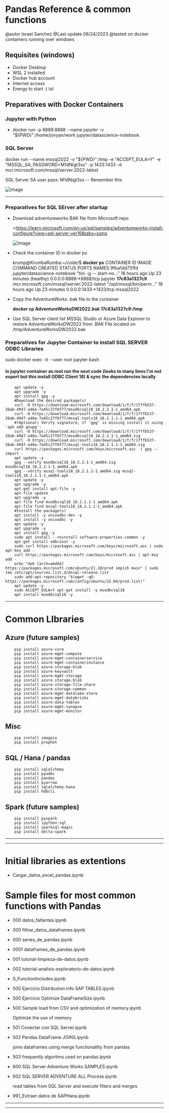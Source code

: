 # Pandas Reference & common functions

@autor   Israel Sanchez
@Last update   06/24/2023
@tested on     docker containers running over windows

## Requisites (windows)

-  Docker Desktop
-  WSL 2 installed
-  Docker hub account
-  Internet access
-  Energy to start :) lol

## Preparatives with Docker Containers

### Jupyter with Python
    
- docker run -p 8888:8888 --name jupyter -v "${PWD}":/home/jovyan/work jupyter/datascience-notebook

### SQL Server

docker run --name mssql2022 -v "${PWD}":/tmp -e "ACCEPT_EULA=Y" -e "MSSQL_SA_PASSWORD=M1dNigt3ss" -p 1433:1433 -d mcr.microsoft.com/mssql/server:2022-latest

SQL Server SA user pass:   M1dNigt3ss   -- Remember this

![image](https://github.com/Israelsmmx/PandasReferenceSamples/assets/84999244/6b307258-6be5-483d-8c6f-19d23d6ec7e0)

-------------------------------------------------------------------------------------

### Preparatives for SQL SErver after startup

* Download adventureworks BAK file from Microsoft repo

    <https://learn.microsoft.com/en-us/sql/samples/adventureworks-install-configure?view=sql-server-ver16&tabs=ssms

    ![image](https://github.com/Israelsmmx/PandasReferenceSamples/assets/84999244/0eb84ccf-0fee-47ad-a5e8-be7a86cd3e38)
    
* Check the container ID in docker ps  

    krump@KrumbaRumba:~/code/$ **docker ps**
    CONTAINER ID   IMAGE                                        COMMAND                  CREATED        STATUS                    PORTS                    NAMES
    9fba1dd731fd   jupyter/datascience-notebook                 "tini -g -- start-no…"   18 hours ago   Up 23 minutes (healthy)   0.0.0.0:8888->8888/tcp   jupyter
    **17c83a1327c9**   mcr.microsoft.com/mssql/server:2022-latest   "/opt/mssql/bin/perm…"   18 hours ago   Up 23 minutes             0.0.0.0:1433->1433/tcp   mssql2022

    

    
* Copy the AdventureWorks .bak file to the container

  **docker cp AdventureWorksDW2022.bak 17c83a1327c9:/tmp**
  
* Use SQL Server client list MSSQL Studio or Azure Data Explorer to restore AdventureWorksDW2022 from .BAK File located on /tmp/AdventureWorksDW2022.bak

### Preparatives for Jupyter Container to install SQL SERVER ODBC Libraries 


sudo docker exec -it --user root jupyter bash

#### in jupyter container as root run the next code (looks to many lines I'm not expert but this install ODBC Client 18) & sync the dependencies locally
        
        apt update -y
        apt upgrade -y
        apt install gpg -y
        #Download the desired package(s)
        curl -O https://download.microsoft.com/download/1/f/f/1fffb537-26ab-4947-a46a-7a45c27f6f77/msodbcsql18_18.2.2.1-1_amd64.apk
        curl -O https://download.microsoft.com/download/1/f/f/1fffb537-26ab-4947-a46a-7a45c27f6f77/mssql-tools18_18.2.1.1-1_amd64.apk
        #(Optional) Verify signature, if 'gpg' is missing install it using 'apk add gnupg':
        curl -O https://download.microsoft.com/download/1/f/f/1fffb537-26ab-4947-a46a-7a45c27f6f77/msodbcsql18_18.2.2.1-1_amd64.sig
        curl -O https://download.microsoft.com/download/1/f/f/1fffb537-26ab-4947-a46a-7a45c27f6f77/mssql-tools18_18.2.1.1-1_amd64.sig
        curl https://packages.microsoft.com/keys/microsoft.asc  | gpg --import -
        apt update -y
        gpg --verify msodbcsql18_18.2.2.1-1_amd64.sig msodbcsql18_18.2.2.1-1_amd64.apk
        gpg --verify mssql-tools18_18.2.1.1-1_amd64.sig mssql-tools18_18.2.1.1-1_amd64.apk
        apt update -y
        apt upgrade -y
        apt-get install apt-file -y
        apt-file update
        apt upgrade -y
        apt-file find msodbcsql18_18.2.2.1-1_amd64.apk
        apt-file find mssql-tools18_18.2.1.1-1_amd64.apk
        #Install the package(s)
        apt install -y unixodbc-dev -y
        apt install -y unixodbc -y
        apt update -y
        apt upgrade -y
        apt install gpg -y
        sudo apt install --reinstall software-properties-common -y
        apt-get install odbcinst -y
        sudo curl https://packages.microsoft.com/keys/microsoft.asc | sudo apt-key add -
        curl https://packages.microsoft.com/keys/microsoft.asc | apt-key add -
        echo "deb [arch=amd64] https://packages.microsoft.com/ubuntu/21.10/prod impish main" | sudo tee /etc/apt/sources.list.d/mssql-release.list
        sudo add-apt-repository "$(wget -qO- https://packages.microsoft.com/config/ubuntu/22.04/prod.list)"
        apt update -y 
        sudo ACCEPT_EULA=Y apt-get install -y msodbcsql18
        apt install msodbcsql18 -y

-------------------------------------------------------------------------------------


# Common LIbraries 


## Azure (future samples)
        pip install azure-core
        pip install azure-mgmt-compute
        pip install azure-mgmt-containerservice
        pip install azure-mgmt-containerinstance
        pip install azure-storage-blob
        pip install azure-keyvault
        pip install azure-mgmt-storage
        pip install azure.storage.blob
        pip install azure-storage-file-share
        pip install azure-storage-common
        pip install azure-mgmt-datalake-store
        pip install azure-mgmt-databricks
        pip install azure-data-tables
        pip install azure-mgmt-synapse
        pip install azure-mgmt-monitor



## Misc 
        pip install imageio
        pip install prophet

## SQL / Hana / pandas
        pip install sqlalchemy
        pip install pyodbc 
        pip install pandas
        pip install pyarrow
        pip install sqlalchemy-hana
        pip install hdbcli

## Spark (future samples)
        pip install pyspark
        pip install ipython-sql
        pip install sparksql-magic
        pip install delta-spark


----------------------------------------------------------------------------------------
----------------------------------------------------------------------------------------



# Initial libraries as extentions

- Cargar_datos_excel_pandas.ipynb

# Sample files for most common functions with Pandas


- 000 datos_faltantes.ipynb
- 000 filtrar_datos_dataframes.ipynb
- 000 series_de_pandas.ipynb
- 0001 dataframes_de_pandas.ipynb
- 001 tutorial-limpieza-de-datos.ipynb
- 002 tutorial-analisis-exploratorio-de-datos.ipynb
- 0_FunctionIncludes.ipynb
- 500 Ejercicio Distribution info SAP TABLES.ipynb
- 500 Ejercicio Optimize DataFrameSize.ipynb
- 500 Sample load from CSV and optimization of memory.ipynb

    Optimize the use of memory
  
- 501 Conectar con SQL Server.ipynb
- 502 Pandas DataFrame JOINS.ipynb

    joins dataframes using merge functionallity from pandas
  
- 503 frequently algoritms used on pandas.ipynb
- 600 SQL Server Adventure Works SAMPLES.ipynb
- 602 SQL SERVER ADVENTURE ALL Process.ipynb

    read tables from SQL Server and execute filters and merges
  
- 991_Extraer datos de SAPHana.ipynb



----------------------------------------------------------------------------------------
----------------------------------------------------------------------------------------

